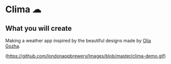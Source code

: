 
# Clima ☁


## What you will create

Making a weather app inspired by the beautiful designs made by [Olia Gozha](https://dribbble.com/shots/4663154-). 

(https://github.com/londonappbrewery/Images/blob/master/clima-demo.gif)

